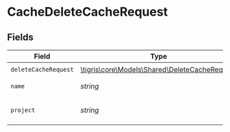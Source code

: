 # CacheDeleteCacheRequest


## Fields

| Field                                                                                      | Type                                                                                       | Required                                                                                   | Description                                                                                |
| ------------------------------------------------------------------------------------------ | ------------------------------------------------------------------------------------------ | ------------------------------------------------------------------------------------------ | ------------------------------------------------------------------------------------------ |
| `deleteCacheRequest`                                                                       | [\tigris\core\Models\Shared\DeleteCacheRequest](../../models/shared/DeleteCacheRequest.md) | :heavy_check_mark:                                                                         | N/A                                                                                        |
| `name`                                                                                     | *string*                                                                                   | :heavy_check_mark:                                                                         | cache name                                                                                 |
| `project`                                                                                  | *string*                                                                                   | :heavy_check_mark:                                                                         | Tigris project name                                                                        |
